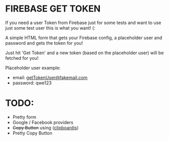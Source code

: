 # FIREBASE GET TOKEN

If you need a user Token from Firebase just for some tests and want to use just some test user this is what you want! (:

A simple HTML form that gets your Firebase config, a placeholder user and password and gets the token for you!

Just hit 'Get Token' and a new token (based on the placeholder user) will be fetched for you!

Placeholder user example:

- email: getTokenUser@fakemail.com
- password: qwe123

# TODO:

- Pretty form
- Google / Facebook providers
- ~~Copy Button~~ using ([clipboardjs](https://clipboardjs.com/))
- Pretty Copy Button
